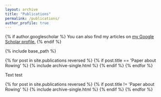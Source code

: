 ```yaml
---
layout: archive
title: "Publications"
permalink: /publications/
author_profile: true
---
```


{% if author.googlescholar %}
  You can also find my articles on <u><a href="{{author.googlescholar}}">my Google Scholar profile</a>.</u>
{% endif %}

{% include base_path %}

{% for post in site.publications reversed %}
	{% if post.title == 'Paper about Rowing' %}
  {% include archive-single.html %}
	{% endif %}
{% endfor %}

<p> Text test </p>

{% for post in site.publications reversed %}
	{% if post.title != 'Paper about Rowing' %}
  {% include archive-single.html %}
	{% endif %}
{% endfor %}